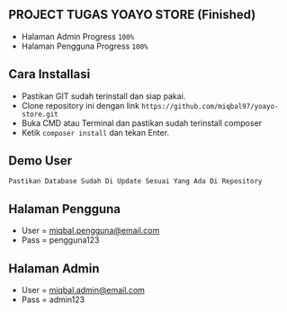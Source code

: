 ## PROJECT TUGAS YOAYO STORE (Finished)
 - Halaman Admin Progress `100%`
 - Halaman Pengguna Progress `100%`

## Cara Installasi
 - Pastikan GIT sudah terinstall dan siap pakai.
 - Clone repository ini dengan link `https://github.com/miqbal97/yoayo-store.git`
 - Buka CMD atau Terminal dan pastikan sudah terinstall composer
 - Ketik `composer install` dan tekan Enter.

## Demo User
`Pastikan Database Sudah Di Update Sesuai Yang Ada Di Repository`

## Halaman Pengguna
 - User = miqbal.pengguna@email.com
 - Pass = pengguna123

## Halaman Admin
 - User = miqbal.admin@email.com
 - Pass = admin123
